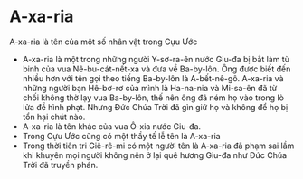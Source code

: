 # A-xa-ria

A-xa-ria là tên của một số nhân vật trong Cựu Ước
- A-xa-ria là một trong những người Y-sơ-ra-ên nước Giu-đa bị bắt làm tù binh của vua Nê-bu-cát-nết-xa và đưa về Ba-by-lôn. Ông được biết đến nhiều hơn với tên gọi theo tiếng Ba-by-lôn là A-bết-nê-gô. A-xa-ria và những người bạn Hê-bơ-rơ của mình là Ha-na-nia và Mi-sa-ên đã từ chối không thờ lạy vua Ba-by-lôn, thế nên ông đã ném họ vào trong lò lửa đề hình phạt. Nhưng Đức Chúa Trời đã gìn giữ họ và không để họ bị tổn hại chút nào.
- A-xa-ria là tên khác của vua Ô-xia nước Giu-đa.
- Trong Cựu Ước cũng có một thầy tế lễ tên là A-xa-ria
- Trong thời tiên tri Giê-rê-mi có một người tên là A-xa-ria đã phạm sai lầm khi khuyên mọi người không nên ở lại quê hương Giu-đa như Đức Chúa Trời đã truyền phán.

